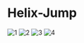 # Helix-Jump
![1](https://github.com/NormSYT1/Helix-Jump/assets/110778114/e3548456-6a90-4183-9ec5-13107a1e9c49)
![2](https://github.com/NormSYT1/Helix-Jump/assets/110778114/16d7053f-712b-4d1a-a98c-1da186767a73)
![3](https://github.com/NormSYT1/Helix-Jump/assets/110778114/1ece2973-a8a3-4f84-8a2f-c54e44924bb0)
![4](https://github.com/NormSYT1/Helix-Jump/assets/110778114/3da492d5-90db-4cd8-b816-be219281aa5d)
